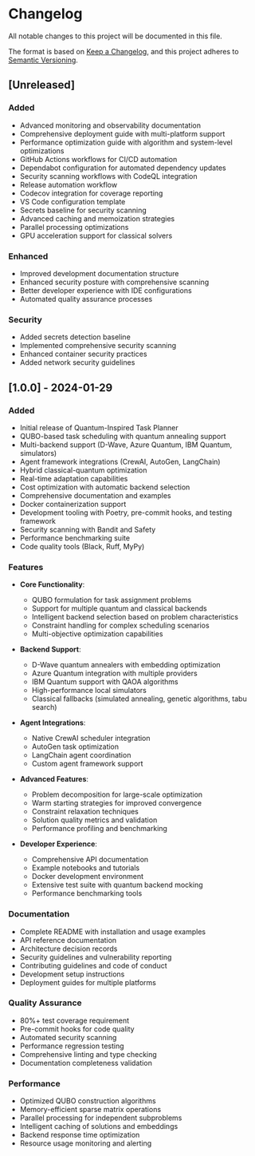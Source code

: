 # Changelog

All notable changes to this project will be documented in this file.

The format is based on [Keep a Changelog](https://keepachangelog.com/en/1.0.0/),
and this project adheres to [Semantic Versioning](https://semver.org/spec/v2.0.0.html).

## [Unreleased]

### Added
- Advanced monitoring and observability documentation
- Comprehensive deployment guide with multi-platform support
- Performance optimization guide with algorithm and system-level optimizations
- GitHub Actions workflows for CI/CD automation
- Dependabot configuration for automated dependency updates
- Security scanning workflows with CodeQL integration
- Release automation workflow
- Codecov integration for coverage reporting
- VS Code configuration template
- Secrets baseline for security scanning
- Advanced caching and memoization strategies
- Parallel processing optimizations
- GPU acceleration support for classical solvers

### Enhanced
- Improved development documentation structure
- Enhanced security posture with comprehensive scanning
- Better developer experience with IDE configurations
- Automated quality assurance processes

### Security
- Added secrets detection baseline
- Implemented comprehensive security scanning
- Enhanced container security practices
- Added network security guidelines

## [1.0.0] - 2024-01-29

### Added
- Initial release of Quantum-Inspired Task Planner
- QUBO-based task scheduling with quantum annealing support
- Multi-backend support (D-Wave, Azure Quantum, IBM Quantum, simulators)
- Agent framework integrations (CrewAI, AutoGen, LangChain)
- Hybrid classical-quantum optimization
- Real-time adaptation capabilities
- Cost optimization with automatic backend selection
- Comprehensive documentation and examples
- Docker containerization support
- Development tooling with Poetry, pre-commit hooks, and testing framework
- Security scanning with Bandit and Safety
- Performance benchmarking suite
- Code quality tools (Black, Ruff, MyPy)

### Features
- **Core Functionality**:
  - QUBO formulation for task assignment problems
  - Support for multiple quantum and classical backends
  - Intelligent backend selection based on problem characteristics
  - Constraint handling for complex scheduling scenarios
  - Multi-objective optimization capabilities

- **Backend Support**:
  - D-Wave quantum annealers with embedding optimization
  - Azure Quantum integration with multiple providers
  - IBM Quantum support with QAOA algorithms
  - High-performance local simulators
  - Classical fallbacks (simulated annealing, genetic algorithms, tabu search)

- **Agent Integrations**:
  - Native CrewAI scheduler integration
  - AutoGen task optimization
  - LangChain agent coordination
  - Custom agent framework support

- **Advanced Features**:
  - Problem decomposition for large-scale optimization
  - Warm starting strategies for improved convergence
  - Constraint relaxation techniques
  - Solution quality metrics and validation
  - Performance profiling and benchmarking

- **Developer Experience**:
  - Comprehensive API documentation
  - Example notebooks and tutorials
  - Docker development environment
  - Extensive test suite with quantum backend mocking
  - Performance benchmarking tools

### Documentation
- Complete README with installation and usage examples
- API reference documentation
- Architecture decision records
- Security guidelines and vulnerability reporting
- Contributing guidelines and code of conduct
- Development setup instructions
- Deployment guides for multiple platforms

### Quality Assurance
- 80%+ test coverage requirement
- Pre-commit hooks for code quality
- Automated security scanning
- Performance regression testing
- Comprehensive linting and type checking
- Documentation completeness validation

### Performance
- Optimized QUBO construction algorithms
- Memory-efficient sparse matrix operations
- Parallel processing for independent subproblems
- Intelligent caching of solutions and embeddings
- Backend response time optimization
- Resource usage monitoring and alerting